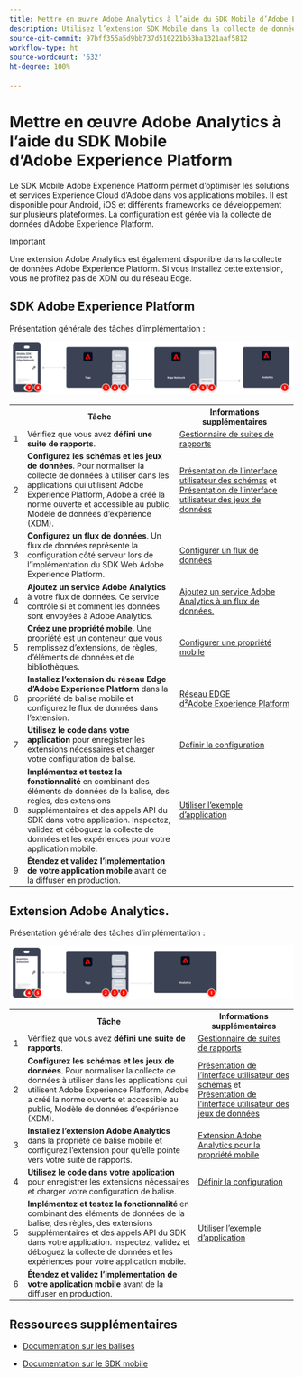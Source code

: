 ```yaml
---
title: Mettre en œuvre Adobe Analytics à l’aide du SDK Mobile d’Adobe Experience Platform
description: Utilisez l’extension SDK Mobile dans la collecte de données Adobe Experience Platform pour envoyer des données à Adobe Analytics.
source-git-commit: 97bff355a5d9bb737d510221b63ba1321aaf5812
workflow-type: ht
source-wordcount: '632'
ht-degree: 100%

---
```


# Mettre en œuvre Adobe Analytics à l’aide du SDK Mobile d’Adobe Experience Platform

Le SDK Mobile Adobe Experience Platform permet d’optimiser les solutions et services Experience Cloud d’Adobe dans vos applications mobiles. Il est disponible pour Android, iOS et différents frameworks de développement sur plusieurs plateformes. La configuration est gérée via la collecte de données d’Adobe Experience Platform.
>[!IMPORTANT]
>
>Une extension Adobe Analytics est également disponible dans la collecte de données Adobe Experience Platform. Si vous installez cette extension, vous ne profitez pas de XDM ou du réseau Edge.

## SDK Adobe Experience Platform

Présentation générale des tâches d’implémentation :

![Adobe Analytics avec le workflow d’extension Analytics](../../assets/mobilesdk-annotated.png)

<table style="width:100%">

<tr>
<th style="width:5%"></th><th style="width:60%"><b>Tâche</b></th><th style="width:35%"><b>Informations supplémentaires</b></th>
</tr>

<tr>
<td>1</td>
<td>Vérifiez que vous avez <b>défini une suite de rapports</b>.</td>
<td><a href="../../../admin/admin/c-manage-report-suites/report-suites-admin.md">Gestionnaire de suites de rapports</a></td>
</tr>

<tr>
<td>2</td>
<td><b>Configurez les schémas et les jeux de données</b>. Pour normaliser la collecte de données à utiliser dans les applications qui utilisent Adobe Experience Platform, Adobe a créé la norme ouverte et accessible au public, Modèle de données d’expérience (XDM).</td>
<td><a href="https://experienceleague.adobe.com/docs/experience-platform/xdm/ui/overview.html?lang=fr">Présentation de l’interface utilisateur des schémas</a> et <a href="https://experienceleague.adobe.com/docs/experience-platform/catalog/datasets/user-guide.html?lang=fr">Présentation de l’interface utilisateur des jeux de données</a></td>
</tr>

<tr>
<td>3</td>
<td><b>Configurez un flux de données</b>. Un flux de données représente la configuration côté serveur lors de l’implémentation du SDK Web Adobe Experience Platform.</td>
<td><a href="https://experienceleague.adobe.com/docs/experience-platform/edge/datastreams/configure.html?lang=fr">Configurer un flux de données<a></td> 
</tr>

<td>4</td>
<td><b>Ajoutez un service Adobe Analytics</b> à votre flux de données. Ce service contrôle si et comment les données sont envoyées à Adobe Analytics.</td>
<td><a href="https://experienceleague.adobe.com/docs/experience-platform/edge/datastreams/configure.html?lang=fr#analytics">Ajoutez un service Adobe Analytics à un flux de données.</a></td>
</tr>

<tr>
<td>5</td>
<td><b>Créez une propriété mobile</b>. Une propriété est un conteneur que vous remplissez d’extensions, de règles, d’éléments de données et de bibliothèques.</td>
<td><a href="https://developer.adobe.com/client-sdks/documentation/getting-started/create-a-mobile-property/">Configurer une propriété mobile</a></tr>

<tr>
<td>6</td>
<td><b>Installez l’extension du réseau Edge d’Adobe Experience Platform</b> dans la propriété de balise mobile et configurez le flux de données dans l’extension.</td>
<td><a href="https://developer.adobe.com/client-sdks/documentation/edge-network/">Réseau EDGE d²Adobe Experience Platform</a>
</tr>

<tr>
<td>7</td>
<td><b>Utilisez le code dans votre application</b> pour enregistrer les extensions nécessaires et charger votre configuration de balise.</td>
<td><a href="https://developer.adobe.com/client-sdks/documentation/user-guides/getting-started-with-platform/overview/#set-up-the-configuration">Définir la configuration</a></td>
</tr>

<tr>
<td>8</td>
<td><b>Implémentez et testez la fonctionnalité</b> en combinant des éléments de données de la balise, des règles, des extensions supplémentaires et des appels API du SDK dans votre application. Inspectez, validez et déboguez la collecte de données et les expériences pour votre application mobile.</td>
<td><a href="https://developer.adobe.com/client-sdks/documentation/user-guides/getting-started-with-platform/overview/#use-the-sample-application">Utiliser l’exemple d’application</a>
</tr>

<tr>
<td>9</td>
<td><b>Étendez et validez l’implémentation de votre application mobile</b> avant de la diffuser en production.</td>
<td></td> 
</tr>

</table>


## Extension Adobe Analytics.

Présentation générale des tâches d’implémentation :

![Adobe Analytics avec le workflow d’extension Analytics](../../assets/mobilesdk-analytics-annotated.png)

<table style="width:100%">

<tr>
<th style="width:5%"></th><th style="width:60%"><b>Tâche</b></th><th style="width:35%"><b>Informations supplémentaires</b></th>
</tr>

<tr>
<td>1</td>
<td>Vérifiez que vous avez <b>défini une suite de rapports</b>.</td>
<td><a href="../../../admin/admin/c-manage-report-suites/report-suites-admin.md">Gestionnaire de suites de rapports</a></td>
</tr>

<tr>
<td>2</td>
<td><b>Configurez les schémas et les jeux de données</b>. Pour normaliser la collecte de données à utiliser dans les applications qui utilisent Adobe Experience Platform, Adobe a créé la norme ouverte et accessible au public, Modèle de données d’expérience (XDM).</td>
<td><a href="https://experienceleague.adobe.com/docs/experience-platform/xdm/ui/overview.html?lang=fr">Présentation de l’interface utilisateur des schémas</a> et <a href="https://experienceleague.adobe.com/docs/experience-platform/catalog/datasets/user-guide.html?lang=fr">Présentation de l’interface utilisateur des jeux de données</a></td>
</tr>

<tr>
<td>3</td>
<td><b>Installez l’extension Adobe Analytics</b> dans la propriété de balise mobile et configurez l’extension pour qu’elle pointe vers votre suite de rapports.</td>
<td><a href="https://developer.adobe.com/client-sdks/documentation/adobe-analytics/">Extension Adobe Analytics pour la propriété mobile</a>
</tr>

<tr>
<td>4</td>
<td><b>Utilisez le code dans votre application</b> pour enregistrer les extensions nécessaires et charger votre configuration de balise.</td>
<td><a href="https://developer.adobe.com/client-sdks/documentation/user-guides/getting-started-with-platform/overview/#set-up-the-configuration">Définir la configuration</a></td>
</tr>

<tr>
<td>5</td>
<td><b>Implémentez et testez la fonctionnalité</b> en combinant des éléments de données de la balise, des règles, des extensions supplémentaires et des appels API du SDK dans votre application. Inspectez, validez et déboguez la collecte de données et les expériences pour votre application mobile.</td>
<td><a href="https://developer.adobe.com/client-sdks/documentation/user-guides/getting-started-with-platform/overview/#use-the-sample-application">Utiliser l’exemple d’application</a>
</tr>

<tr>
<td>6</td>
<td><b>Étendez et validez l’implémentation de votre application mobile</b> avant de la diffuser en production.</td>
<td></td> 
</tr>

</table>

## Ressources supplémentaires

- [Documentation sur les balises](https://experienceleague.adobe.com/docs/experience-platform/tags/home.html?lang=fr#)

- [Documentation sur le SDK mobile](https://developer.adobe.com/client-sdks/documentation/)



